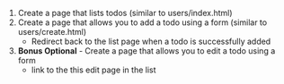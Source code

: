 1. Create a page that lists todos (similar to users/index.html)
2. Create a page that allows you to add a todo using a form (similar to users/create.html)
   - Redirect back to the list page when a todo is successfully added
3. **Bonus Optional** - Create a page that allows you to edit a todo using a form
   - link to the this edit page in the list
